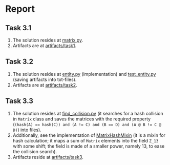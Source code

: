 # Report

## Task 3.1

1. The solution resides at [matrix.py](./tasks1-3/matrix.py).
2. Artifacts are at [artifacts/task1](./artifacts/task1).

## Task 3.2

1. The solution resides at [entity.py](./task2/entity.py) (implementation) and [test_entity.py](./task2/test_entity.py) (saving artifacts into txt-files).
2. Artifacts are at [artifacts/task2](./artifacts/task2).

## Task 3.3

1. The solution resides at [find_collision.py](./tasks1-3/find_collision.py) (it searches for a hash collision in `Matrix` class and saves the matrices with the required property (`(hash(A) == hash(C)) and (A != C) and (B == D) and (A @ B != C @ D)`) into files).
2. Additionally, see the implementation of [MatrixHashMixin](./tasks1-3/matrix.py) (it is a mixin for hash calculation; it maps a sum of `Matrix` elements into the field `Z_13` with some shift; the field is made of a smaller power, namely 13, to ease the collision search).
3. Artifacts reside at [artifacts/task3](./artifacts/task3).